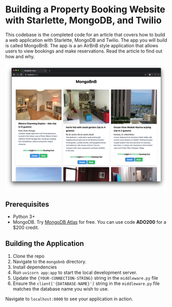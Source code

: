# Building a Property Booking Website with Starlette, MongoDB, and Twilio

This codebase is the completed code for an article that covers how to build a web application with Starlette, MongoDB and Twilio. The app you will build is called MongoBnB. The app is a an AirBnB style application that allows users to view bookings and make reservations. Read the article to find out how and why.

![MongoBnB](./article/images/mongobnb.png)

## Prerequisites

- Python 3+
- MongoDB. Try [MongoDB Atlas](https://www.mongodb.com/atlas) for free. You can use code **ADO200** for a $200 credit.

## Building the Application

1. Clone the repo
2. Navigate to the `mongobnb` directory.
3. Install dependencies
4. Run `uvicorn app:app` to start the local development server.
5. Update the `{YOUR-CONNECTION-STRING}` string in the `middleware.py` file 
6. Ensure the `client['{DATABASE-NAME}']` string in the `middleware.py` file matches the database name you wish to use.

Navigate to `localhost:8000` to see your application in action. 
